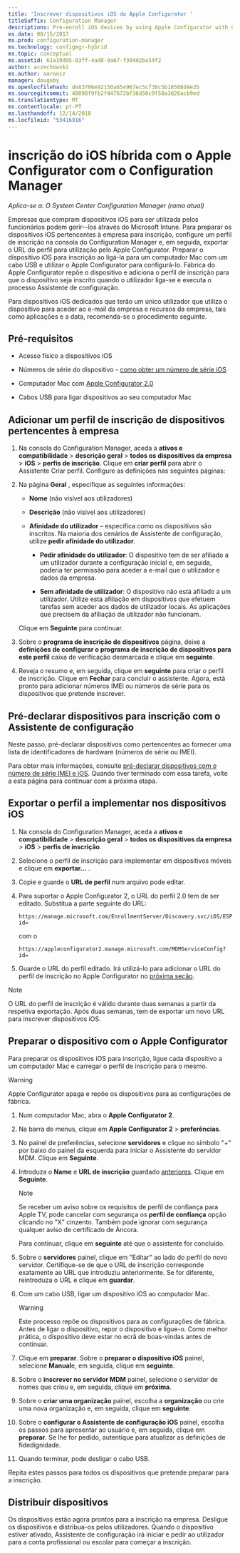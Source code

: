 ```yaml
---
title: 'Inscrever dispositivos iOS do Apple Configurator '
titleSuffix: Configuration Manager
descriptions: Pre-enroll iOS devices by using Apple Configurator with Configuration Manager.
ms.date: 08/15/2017
ms.prod: configuration-manager
ms.technology: configmgr-hybrid
ms.topic: conceptual
ms.assetid: 61a19d95-83ff-4ad8-9a67-f304d2ba54f2
author: aczechowski
ms.author: aaroncz
manager: dougeby
ms.openlocfilehash: de83706e92150a654967ec5cf38c5b18508d4e2b
ms.sourcegitcommit: 48098f9fb2f447672bf36d50c9f58a3d26acb9ed
ms.translationtype: MT
ms.contentlocale: pt-PT
ms.lasthandoff: 12/14/2018
ms.locfileid: "53416916"
---
```

# <a name="ios-hybrid-enrollment-using-apple-configurator-with-configuration-manager"></a>inscrição do iOS híbrida com o Apple Configurator com o Configuration Manager

*Aplica-se a: O System Center Configuration Manager (ramo atual)*

Empresas que compram dispositivos iOS para ser utilizada pelos funcionários podem gerir--los através do Microsoft Intune. Para preparar os dispositivos iOS pertencentes à empresa para inscrição, configure um perfil de inscrição na consola do Configuration Manager e, em seguida, exportar o URL do perfil para utilização pelo Apple Configurator. Preparar o dispositivo iOS para inscrição ao ligá-la para um computador Mac com um cabo USB e utilizar o Apple Configurator para configurá-lo. Fábrica do Apple Configurator repõe o dispositivo e adiciona o perfil de inscrição para que o dispositivo seja inscrito quando o utilizador liga-se e executa o processo Assistente de configuração.

Para dispositivos iOS dedicados que terão um único utilizador que utiliza o dispositivo para aceder ao e-mail da empresa e recursos da empresa, tais como aplicações e a data, recomenda-se o procedimento seguinte.  

## <a name="prerequisites"></a>Pré-requisitos  

-   Acesso físico a dispositivos iOS  

-   Números de série do dispositivo - [como obter um número de série iOS](https://support.apple.com/en-us/HT204308)  

-   Computador Mac com [Apple Configurator 2.0](http://go.microsoft.com/fwlink/?LinkId=518017)  

-   Cabos USB para ligar dispositivos ao seu computador Mac  

## <a name="add-a-corporate-owned-device-enrollment-profile"></a>Adicionar um perfil de inscrição de dispositivos pertencentes à empresa

1.  Na consola do Configuration Manager, aceda a **ativos e compatibilidade** > **descrição geral** > **todos os dispositivos da empresa**  >  **iOS** > **perfis de inscrição**. Clique em **criar perfil** para abrir o Assistente Criar perfil. Configure as definições nas seguintes páginas:  

2.  Na página **Geral** , especifique as seguintes informações:  

    -   **Nome** (não visível aos utilizadores)  

    -   **Descrição** (não visível aos utilizadores)  

    -   **Afinidade do utilizador** – especifica como os dispositivos são inscritos. Na maioria dos cenários de Assistente de configuração, utilize **pedir afinidade do utilizador**.  

        -   **Pedir afinidade do utilizador**: O dispositivo tem de ser afiliado a um utilizador durante a configuração inicial e, em seguida, poderia ter permissão para aceder a e-mail que o utilizador e dados da empresa.  

        -   **Sem afinidade de utilizador**: O dispositivo não está afiliado a um utilizador. Utilize esta afiliação em dispositivos que efetuem tarefas sem aceder aos dados de utilizador locais. As aplicações que precisem da afiliação de utilizador não funcionam.

    Clique em **Seguinte** para continuar.  

3.  Sobre o **programa de inscrição de dispositivos** página, deixe a **definições de configurar o programa de inscrição de dispositivos para este perfil** caixa de verificação desmarcada e clique em **seguinte**.  

4.  Reveja o resumo e, em seguida, clique em **seguinte** para criar o perfil de inscrição. Clique em **Fechar** para concluir o assistente. Agora, está pronto para adicionar números IMEI ou números de série para os dispositivos que pretende inscrever.  

## <a name="predeclare-devices-to-enroll-with-setup-assistant"></a>Pré-declarar dispositivos para inscrição com o Assistente de configuração

Neste passo, pré-declarar dispositivos como pertencentes ao fornecer uma lista de identificadores de hardware (números de série ou IMEI).

Para obter mais informações, consulte [pré-declarar dispositivos com o número de série IMEI e iOS](predeclare-devices-with-hardware-id.md). Quando tiver terminado com essa tarefa, volte a esta página para continuar com a próxima etapa.

## <a name="export-the-profile-to-deploy-to-ios-devices"></a>Exportar o perfil a implementar nos dispositivos iOS

1.  Na consola do Configuration Manager, aceda a **ativos e compatibilidade** > **descrição geral** > **todos os dispositivos da empresa**  >  **iOS** > **perfis de inscrição**.

2.  Selecione o perfil de inscrição para implementar em dispositivos móveis e clique em **exportar...** .

3.  Copie e guarde o **URL de perfil** num arquivo pode editar.   

4.  Para suportar o Apple Configurator 2, o URL do perfil 2.0 tem de ser editado. Substitua a parte seguinte do URL:  

    ```  
    https://manage.microsoft.com/EnrollmentServer/Discovery.svc/iOS/ESProxy?id=  

    ```  

     com o  

    ```  
    https://appleconfigurator2.manage.microsoft.com/MDMServiceConfig?id=  

    ```

5.  Guarde o URL do perfil editado. Irá utilizá-lo para adicionar o URL do perfil de inscrição no Apple Configurator no [próxima seção](#step-4-prepare-the-device-with-apple-configurator).  

> [!NOTE]
> O URL do perfil de inscrição é válido durante duas semanas a partir da respetiva exportação. Após duas semanas, tem de exportar um novo URL para inscrever dispositivos iOS.

## <a name="prepare-the-device-with-apple-configurator"></a>Preparar o dispositivo com o Apple Configurator

Para preparar os dispositivos iOS para inscrição, ligue cada dispositivo a um computador Mac e carregar o perfil de inscrição para o mesmo.  

> [!WARNING]  
>  Apple Configurator apaga e repõe os dispositivos para as configurações de fábrica.  

1. Num computador Mac, abra o **Apple Configurator 2**.  

2. Na barra de menus, clique em **Apple Configurator 2** > **preferências**.  

3. No painel de preferências, selecione **servidores** e clique no símbolo "+" por baixo do painel da esquerda para iniciar o Assistente do servidor MDM. Clique em **Seguinte**.  

4. Introduza o **Name** e **URL de inscrição** guardado [anteriores](#step-3-export-the-profile-to-deploy-to-ios-devices). Clique em **Seguinte**.  

   > [!NOTE]
   > Se receber um aviso sobre os requisitos de perfil de confiança para Apple TV, pode cancelar com segurança os **perfil de confiança** opção clicando no "X" cinzento. Também pode ignorar com segurança qualquer aviso de certificado de Âncora.

   Para continuar, clique em **seguinte** até que o assistente for concluído.  

5. Sobre o **servidores** painel, clique em "Editar" ao lado do perfil do novo servidor. Certifique-se de que o URL de inscrição corresponde exatamente ao URL que introduziu anteriormente. Se for diferente, reintroduza o URL e clique em **guardar**.  

6. Com um cabo USB, ligar um dispositivo iOS ao computador Mac.  

   > [!WARNING]  
   >  Este processo repõe os dispositivos para as configurações de fábrica. Antes de ligar o dispositivo, repor o dispositivo e ligue-o. Como melhor prática, o dispositivo deve estar no ecrã de boas-vindas antes de continuar.  

7. Clique em **preparar**. Sobre o **preparar o dispositivo iOS** painel, selecione **Manual**e, em seguida, clique em **seguinte**.  

8. Sobre o **inscrever no servidor MDM** painel, selecione o servidor de nomes que criou e, em seguida, clique em **próxima**.  

9. Sobre o **criar uma organização** painel, escolha a **organização** ou crie uma nova organização e, em seguida, clique em **seguinte**.  

10. Sobre o **configurar o Assistente de configuração iOS** painel, escolha os passos para apresentar ao usuário e, em seguida, clique em **preparar**. Se lhe for pedido, autentique para atualizar as definições de fidedignidade.  

11. Quando terminar, pode desligar o cabo USB.  

Repita estes passos para todos os dispositivos que pretende preparar para a inscrição.

## <a name="distribute-devices"></a>Distribuir dispositivos

Os dispositivos estão agora prontos para a inscrição na empresa. Desligue os dispositivos e distribua-os pelos utilizadores. Quando o dispositivo estiver ativado, Assistente de configuração irá iniciar e pedir ao utilizador para a conta profissional ou escolar para começar a inscrição.
